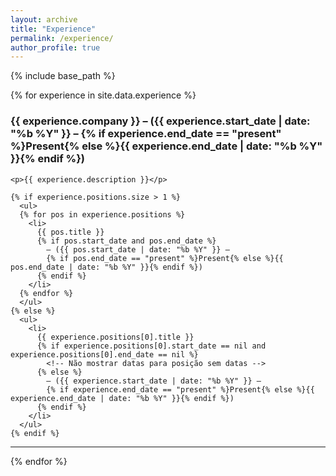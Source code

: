 ```yaml
---
layout: archive
title: "Experience"
permalink: /experience/
author_profile: true
---
```


{% include base_path %}

{% for experience in site.data.experience %}
  <section class="experience-company">
    <h3>
      {{ experience.company }} – 
      ({{ experience.start_date | date: "%b %Y" }} – 
      {% if experience.end_date == "present" %}Present{% else %}{{ experience.end_date | date: "%b %Y" }}{% endif %})
    </h3>

    <p>{{ experience.description }}</p>

    {% if experience.positions.size > 1 %}
      <ul>
      {% for pos in experience.positions %}
        <li>
          {{ pos.title }}
          {% if pos.start_date and pos.end_date %}
            – ({{ pos.start_date | date: "%b %Y" }} – 
            {% if pos.end_date == "present" %}Present{% else %}{{ pos.end_date | date: "%b %Y" }}{% endif %})
          {% endif %}
        </li>
      {% endfor %}
      </ul>
    {% else %}
      <ul>
        <li>
          {{ experience.positions[0].title }}
          {% if experience.positions[0].start_date == nil and experience.positions[0].end_date == nil %}
            <!-- Não mostrar datas para posição sem datas -->
          {% else %}
            – ({{ experience.start_date | date: "%b %Y" }} – 
            {% if experience.end_date == "present" %}Present{% else %}{{ experience.end_date | date: "%b %Y" }}{% endif %})
          {% endif %}
        </li>
      </ul>
    {% endif %}
  </section>

  <hr />
{% endfor %}



